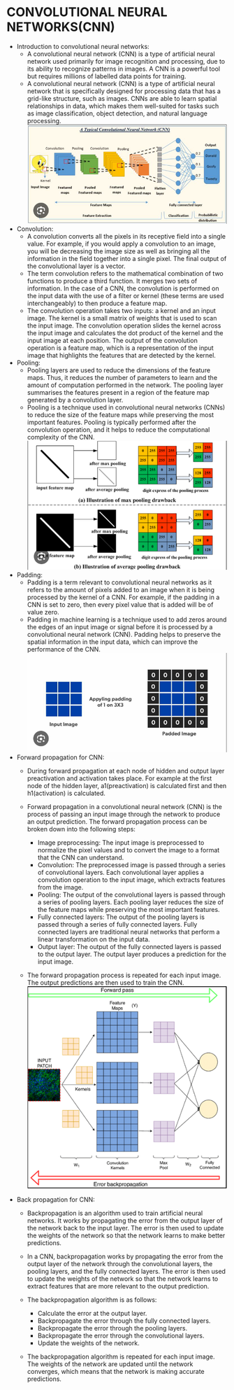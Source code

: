 # CONVOLUTIONAL NEURAL NETWORKS(CNN)

- Introduction to convolutional neural networks:
    - A convolutional neural network (CNN) is a type of artificial neural network used primarily for image recognition and processing, due to its ability to recognize patterns in images. A CNN is a powerful tool but requires millions of labelled data points for training.
    - A convolutional neural network (CNN) is a type of artificial neural network that is specifically designed for processing data that has a grid-like structure, such as images. CNNs are able to learn spatial relationships in data, which makes them well-suited for tasks such as image classification, object detection, and natural language processing.
    ![Alt text](image-20.png)
- Convolution:
    - A convolution converts all the pixels in its receptive field into a single value. For example, if you would apply a convolution to an image, you will be decreasing the image size as well as bringing all the information in the field together into a single pixel. The final output of the convolutional layer is a vector.
    - The term convolution refers to the mathematical combination of two functions to produce a third function. It merges two sets of information. In the case of a CNN, the convolution is performed on the input data with the use of a filter or kernel (these terms are used interchangeably) to then produce a feature map.
    - The convolution operation takes two inputs: a kernel and an input image. The kernel is a small matrix of weights that is used to scan the input image. The convolution operation slides the kernel across the input image and calculates the dot product of the kernel and the input image at each position. The output of the convolution operation is a feature map, which is a representation of the input image that highlights the features that are detected by the kernel.
- Pooling:
    - Pooling layers are used to reduce the dimensions of the feature maps. Thus, it reduces the number of parameters to learn and the amount of computation performed in the network. The pooling layer summarises the features present in a region of the feature map generated by a convolution layer.
    - Pooling is a technique used in convolutional neural networks (CNNs) to reduce the size of the feature maps while preserving the most important features. Pooling is typically performed after the convolution operation, and it helps to reduce the computational complexity of the CNN.
    ![Alt text](image-21.png)
- Padding:
    - Padding is a term relevant to convolutional neural networks as it refers to the amount of pixels added to an image when it is being processed by the kernel of a CNN. For example, if the padding in a CNN is set to zero, then every pixel value that is added will be of value zero.
    - Padding in machine learning is a technique used to add zeros around the edges of an input image or signal before it is processed by a convolutional neural network (CNN). Padding helps to preserve the spatial information in the input data, which can improve the performance of the CNN.
    ![Alt text](image-22.png)
- Forward propagation for CNN:
    - During forward propagation at each node of hidden and output layer preactivation and activation takes place. For example at the first node of the hidden layer, a1(preactivation) is calculated first and then h1(activation) is calculated.
    - Forward propagation in a convolutional neural network (CNN) is the process of passing an input image through the network to produce an output prediction. The forward propagation process can be broken down into the following steps:

        - Image preprocessing: The input image is preprocessed to normalize the pixel values and to convert the image to a format that the CNN can understand.
        - Convolution: The preprocessed image is passed through a series of convolutional layers. Each convolutional layer applies a convolution operation to the input image, which extracts features from the image.
        - Pooling: The output of the convolutional layers is passed through a series of pooling layers. Each pooling layer reduces the size of the feature maps while preserving the most important features.
        - Fully connected layers: The output of the pooling layers is passed through a series of fully connected layers. Fully connected layers are traditional neural networks that perform a linear transformation on the input data.
        - Output layer: The output of the fully connected layers is passed to the output layer. The output layer produces a prediction for the input image.
    - The forward propagation process is repeated for each input image. The output predictions are then used to train the CNN.
    ![Alt text](image-23.png)
- Back propagation for CNN:
    - Backpropagation is an algorithm used to train artificial neural networks. It works by propagating the error from the output layer of the network back to the input layer. The error is then used to update the weights of the network so that the network learns to make better predictions.
    - In a CNN, backpropagation works by propagating the error from the output layer of the network through the convolutional layers, the pooling layers, and the fully connected layers. The error is then used to update the weights of the network so that the network learns to extract features that are more relevant to the output prediction.

    - The backpropagation algorithm is as follows:

        - Calculate the error at the output layer.
        - Backpropagate the error through the fully connected layers.
        - Backpropagate the error through the pooling layers.
        - Backpropagate the error through the convolutional layers.
        - Update the weights of the network.
    - The backpropagation algorithm is repeated for each input image. The weights of the network are updated until the network converges, which means that the network is making accurate predictions.